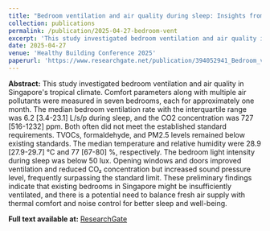 ```yaml
---
title: "Bedroom ventilation and air quality during sleep: Insights from a pilot field study in Singapore"
collection: publications
permalink: /publication/2025-04-27-bedroom-vent
excerpt: 'This study investigated bedroom ventilation and air quality in Singapore's tropical climate.'
date: 2025-04-27
venue: 'Healthy Building Conference 2025'
paperurl: 'https://www.researchgate.net/publication/394052941_Bedroom_ventilation_and_air_quality_during_sleep_Insights_from_a_pilot_field_study_in_Singapore'
---
```


**Abstract:** This study investigated bedroom ventilation and air quality in Singapore's tropical climate. Comfort parameters along with multiple air pollutants were measured in seven bedrooms, each for approximately one month. The median bedroom ventilation rate with the interquartile range was 6.2 [3.4-23.1] L/s/p during sleep, and the CO2 concentration was 727 [516-1232] ppm. Both often did not meet the established standard requirements. TVOCs, formaldehyde, and PM2.5 levels remained below existing standards. The median temperature and relative humidity were 28.9 [27.9-29.7] °C and 77 [67-80] %, respectively. The bedroom light intensity during sleep was below 50 lux. Opening windows and doors improved ventilation and reduced CO₂ concentration but increased sound pressure level, frequently surpassing the standard limit. These preliminary findings indicate that existing bedrooms in Singapore might be insufficiently ventilated, and there is a potential need to balance fresh air supply with thermal comfort and noise control for better sleep and well-being.

**Full text available at:** [ResearchGate](https://www.researchgate.net/publication/394052941_Bedroom_ventilation_and_air_quality_during_sleep_Insights_from_a_pilot_field_study_in_Singapore)

